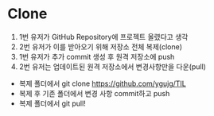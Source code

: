 # Clone
1. 1번 유저가 GitHub Repository에 프로젝트 올렸다고 생각
2. 2번 유저가 이를 받아오기 위해 저장소 전체 복제(clone)
3. 1번 유저가 추가 commit 생성 후 원격 저장소에 push
4. 2번 유저는 업데이트된 원격 저장소에서 변경사항만을 다운(pull)
- 복제 폴더에서 git clone https://github.com/ygujg/TIL
- 복제 후 기존 폴더에서 변경 사항 commit하고 push
- 복제 폴더에서 git pull!